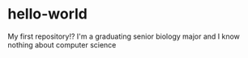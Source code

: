 # hello-world
My first repository!? 
I'm a graduating senior biology major and I know nothing about computer science
